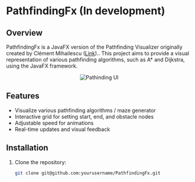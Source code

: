 # PathfindingFx (In development)

## Overview
PathfindingFx is a JavaFX version of the Pathfinding Visualizer originally created by Clément Mihailescu ([Link](https://clementmihailescu.github.io/Pathfinding-Visualizer/#)).. This project aims to provide a visual representation of various pathfinding algorithms, such as A* and Dijkstra, using the JavaFX framework.

<p align="center">
  <img src="https://drive.google.com/uc?export=view&id=1bxwzAqvTecWej6rEyR-ufc4qeeVmFZNu" alt="Pathinding UI" />
</p>

## Features
- Visualize various pathfinding algorithms / maze generator
- Interactive grid for setting start, end, and obstacle nodes
- Adjustable speed for animations
- Real-time updates and visual feedback

## Installation
1. Clone the repository:
   ```sh
   git clone git@github.com:yourusername/PathfindingFx.git
